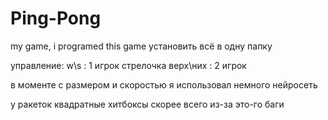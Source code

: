 # Ping-Pong
my game, i programed this game
установить всё в одну папку

управление:
w\s : 1 игрок
стрелочка верх\них : 2 игрок

в моменте с размером и скоростью я использовал немного нейросеть


у ракеток квадратные хитбоксы скорее всего из-за это-го баги
